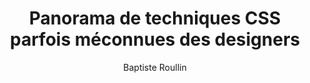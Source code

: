---
layout: post
title: "Panorama de techniques CSS parfois méconnues des designers"
link: https://toutcequibouge.net/blog/2024/04/panorama-de-techniques-css-parfois-meconnues-des-designers/
author: "Baptiste Roullin"
published_date: "20/04/2024"
description: "On dirait que pas mal de techniques CSS ne sont pas assez connues de nombreux designers. Voici donc un compilation que j’alimenterai au cours du temps."
language: "fr"
categories: "Liens"
tags: "design web développement"
og-tags: "design web développement"
permalink: /:categories/:year/:month/:day/:title/
---
